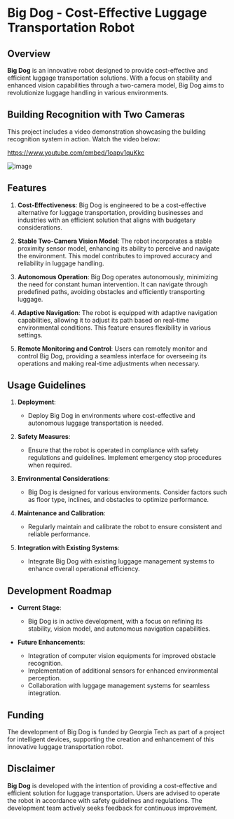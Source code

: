 # Big Dog - Cost-Effective Luggage Transportation Robot 

## Overview

**Big Dog** is an innovative robot designed to provide cost-effective and efficient luggage transportation solutions. With a focus on stability and enhanced vision capabilities through a two-camera model, Big Dog aims to revolutionize luggage handling in various environments.

## Building Recognition with Two Cameras

This project includes a video demonstration showcasing the building recognition system in action. Watch the video below:

https://www.youtube.com/embed/1oapv1quKkc


![image](https://github.com/yeonholee50/Big-Dog/assets/82836242/e47ecee2-376b-4b13-ac14-34f2359e11db)



## Features

1. **Cost-Effectiveness**: Big Dog is engineered to be a cost-effective alternative for luggage transportation, providing businesses and industries with an efficient solution that aligns with budgetary considerations.

2. **Stable Two-Camera Vision Model**: The robot incorporates a stable proximity sensor model, enhancing its ability to perceive and navigate the environment. This model contributes to improved accuracy and reliability in luggage handling.

3. **Autonomous Operation**: Big Dog operates autonomously, minimizing the need for constant human intervention. It can navigate through predefined paths, avoiding obstacles and efficiently transporting luggage.

4. **Adaptive Navigation**: The robot is equipped with adaptive navigation capabilities, allowing it to adjust its path based on real-time environmental conditions. This feature ensures flexibility in various settings.

5. **Remote Monitoring and Control**: Users can remotely monitor and control Big Dog, providing a seamless interface for overseeing its operations and making real-time adjustments when necessary.

## Usage Guidelines

1. **Deployment**:
   - Deploy Big Dog in environments where cost-effective and autonomous luggage transportation is needed.

2. **Safety Measures**:
   - Ensure that the robot is operated in compliance with safety regulations and guidelines. Implement emergency stop procedures when required.

3. **Environmental Considerations**:
   - Big Dog is designed for various environments. Consider factors such as floor type, inclines, and obstacles to optimize performance.

4. **Maintenance and Calibration**:
   - Regularly maintain and calibrate the robot to ensure consistent and reliable performance.

5. **Integration with Existing Systems**:
   - Integrate Big Dog with existing luggage management systems to enhance overall operational efficiency.

## Development Roadmap

- **Current Stage**:
  - Big Dog is in active development, with a focus on refining its stability, vision model, and autonomous navigation capabilities.

- **Future Enhancements**:
  - Integration of computer vision equipments for improved obstacle recognition.
  - Implementation of additional sensors for enhanced environmental perception.
  - Collaboration with luggage management systems for seamless integration.

## Funding

The development of Big Dog is funded by Georgia Tech as part of a project for intelligent devices, supporting the creation and enhancement of this innovative luggage transportation robot.

## Disclaimer

**Big Dog** is developed with the intention of providing a cost-effective and efficient solution for luggage transportation. Users are advised to operate the robot in accordance with safety guidelines and regulations. The development team actively seeks feedback for continuous improvement.




